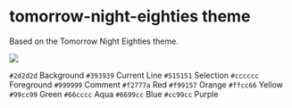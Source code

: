 # tomorrow-night-eighties theme

Based on the Tomorrow Night Eighties theme.

![](http://monosnap.com/image/F9oH4Z8VvmMO6hYst81wDJzrEBmR8h)


`#2d2d2d` Background
`#393939` Current Line
`#515151` Selection
`#cccccc` Foreground
`#999999` Comment
`#f2777a` Red
`#f99157` Orange
`#ffcc66` Yellow
`#99cc99` Green
`#66cccc` Aqua
`#6699cc` Blue
`#cc99cc` Purple
